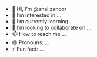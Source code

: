 - 👋 Hi, I’m @analizanoor
- 👀 I’m interested in ...
- 🌱 I’m currently learning ...
- 💞️ I’m looking to collaborate on ...
- 📫 How to reach me ...
- 😄 Pronouns: ...
- ⚡ Fun fact: ...

<!---
analizanoor/analizanoor is a ✨ special ✨ repository because its `README.md` (this file) appears on your GitHub profile.
You can click the Preview link to take a look at your changes.
--->
